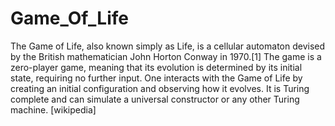 # Game_Of_Life
The Game of Life, also known simply as Life, is a cellular automaton devised by the British mathematician John Horton Conway in 1970.[1]  The game is a zero-player game, meaning that its evolution is determined by its initial state, requiring no further input. One interacts with the Game of Life by creating an initial configuration and observing how it evolves. It is Turing complete and can simulate a universal constructor or any other Turing machine. [wikipedia]
